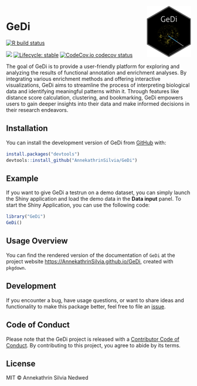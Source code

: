 
<img src="vignettes/GeDi.png" align="right" alt="" width="120" />

<!-- README.md is generated from README.Rmd. Please edit that file -->

# GeDi

<!-- badges: start -->

[![R build
status](https://github.com/AnnekathrinSilvia/GeDi/workflows/R-CMD-check/badge.svg)](https://github.com/AnnekathrinSilvia/GeDi/actions)

[![](https://img.shields.io/github/last-commit/AnnekathrinSilvia/GeDi.svg)](https://github.com/AnnekathrinSilvia/GeDi/commits/devel)
[![Lifecycle:
stable](https://img.shields.io/badge/lifecycle-stable-brightgreen.svg)](https://www.tidyverse.org/lifecycle/#stable)
[![CodeCov.io codecov
status](https://codecov.io/github/AnnekathrinSilvia/GeDi/coverage.svg?branch=master)](https://codecov.io/github/AnnekathrinSilvia/GeDi)
<!-- badges: end -->

The goal of GeDi is to provide a user-friendly platform for exploring
and analyzing the results of functional annotation and enrichment
analyses. By integrating various enrichment methods and offering
interactive visualizations, GeDi aims to streamline the process of
interpreting biological data and identifying meaningful patterns within
it. Through features like distance score calculation, clustering, and
bookmarking, GeDi empowers users to gain deeper insights into their data
and make informed decisions in their research endeavors.

## Installation

You can install the development version of GeDi from
[GitHub](https://github.com/AnnekathrinSilvia/GeDi) with:

``` r
install.packages("devtools")
devtools::install_github("AnnekathrinSilvia/GeDi")
```

## Example

If you want to give GeDi a testrun on a demo dataset, you can simply
launch the Shiny application and load the demo data in the **Data
input** panel. To start the Shiny Application, you can use the following
code:

``` r
library("GeDi")
GeDi()
```

## Usage Overview

You can find the rendered version of the documentation of `GeDi` at the
project website <https://AnnekathrinSilvia.github.io/GeDi>, created with
`pkgdown`.

## Development

If you encounter a bug, have usage questions, or want to share ideas and
functionality to make this package better, feel free to file an
[issue](https://github.com/AnnekathrinSilvia/GeDi/issues).

## Code of Conduct

Please note that the GeDi project is released with a [Contributor Code
of
Conduct](https://contributor-covenant.org/version/2/1/CODE_OF_CONDUCT.html).
By contributing to this project, you agree to abide by its terms.

## License

MIT © Annekathrin Silvia Nedwed

